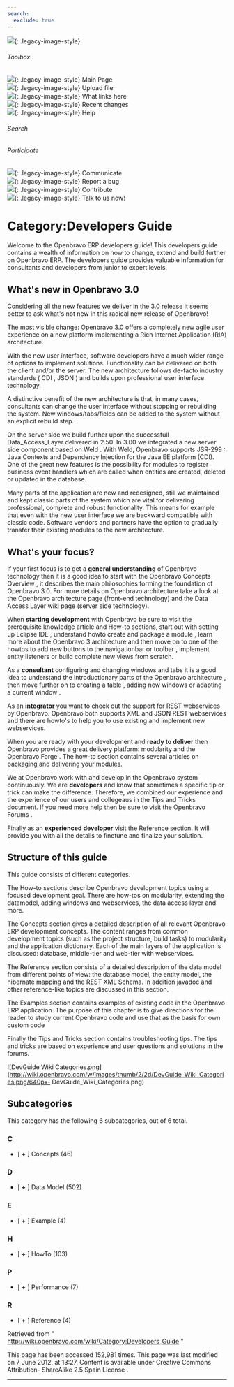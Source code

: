 ```yaml
---
search:
  exclude: true
---
```



![](skins/openbravo/images/social-blogs-sidebar-banner.png){: .legacy-image-style}

######  Toolbox

![](skins/openbravo/images/flecha1.jpg){: .legacy-image-style} Main Page  
![](skins/openbravo/images/flecha1.jpg){: .legacy-image-style} Upload file  
![](skins/openbravo/images/flecha1.jpg){: .legacy-image-style} What links here  
![](skins/openbravo/images/flecha1.jpg){: .legacy-image-style} Recent changes  
![](skins/openbravo/images/flecha1.jpg){: .legacy-image-style} Help  
  
  

######  Search

######  Participate

![](skins/openbravo/images/flecha1.jpg){: .legacy-image-style} Communicate  
![](skins/openbravo/images/flecha1.jpg){: .legacy-image-style} Report a bug  
![](skins/openbravo/images/flecha1.jpg){: .legacy-image-style} Contribute  
![](skins/openbravo/images/flecha1.jpg){: .legacy-image-style} Talk to us now!  

  

#  Category:Developers Guide

Welcome to the Openbravo ERP developers guide! This developers guide contains
a wealth of information on how to change, extend and build further on
Openbravo ERP. The developers guide provides valuable information for
consultants and developers from junior to expert levels.

##  What's new in Openbravo 3.0

Considering all the new features we deliver in the 3.0 release it seems better
to ask what's not new in this radical new release of Openbravo!

The most visible change: Openbravo 3.0 offers a completely new agile  user
experience  on a new  platform  implementing a Rich Internet Application (RIA)
architecture.

With the new user interface, software developers have a much wider range of
options to implement solutions. Functionality can be delivered on both the
client and/or the server. The new architecture follows de-facto industry
standards (  CDI  ,  JSON  ) and builds upon  professional  user interface
technology.

A distinctive benefit of the new architecture is that, in many cases,
consultants can change the user interface without stopping or rebuilding the
system. New windows/tabs/fields can be added to the system without an explicit
rebuild step.

On the server side we build further upon the successfull  Data_Access_Layer
delivered in 2.50. In 3.00 we integrated a new server side component based on
Weld  . With Weld, Openbravo supports  JSR-299  : Java Contexts and Dependency
Injection for the Java EE platform (CDI). One of the great new features is the
possibility for modules to register  business event handlers  which are called
when entities are created, deleted or updated in the database.

Many parts of the application are new and redesigned, still we maintained and
kept classic parts of the system which are vital for delivering professional,
complete and robust functionality. This means for example that even with the
new user interface we are backward compatible with classic code. Software
vendors and partners have the option to  gradually transfer  their existing
modules to the new architecture.

##  What's your focus?

If your first focus is to get a **general understanding** of Openbravo
technology then it is a good idea to start with the  Openbravo Concepts
Overview  , it describes the main philosophies forming the foundation of
Openbravo 3.0. For more details on Openbravo architecture take a look at the
Openbravo architecture  page (front-end technology) and the  Data Access Layer
wiki page (server side technology).

When **starting development** with Openbravo be sure to visit the
prerequisite knowledge  article and  How-to  sections, start out with  setting
up Eclipse IDE  , understand  howto create and package a module  , learn more
about the  Openbravo 3  architecture and then move on to one of the howtos to
add new buttons to the  navigationbar  or  toolbar  ,  implement entity
listeners  or build complete  new views  from scratch.

As a **consultant** configuring and changing windows and tabs it is a good
idea to understand the introductionary parts of the  Openbravo architecture  ,
then move further on to  creating a table  ,  adding new windows  or  adapting
a current window  .

As an **integrator** you want to check out the support for REST webservices by
Openbravo. Openbravo both supports  XML  and  JSON  REST webservices and there
are  howto's  to help you to use existing and implement new webservices.

When you are ready with your development and **ready to deliver** then
Openbravo provides a great delivery platform:  modularity  and the  Openbravo
Forge  . The  how-to  section contains several articles on  packaging  and
delivering  your modules.

We at Openbravo work with and develop in the Openbravo system continuously. We
are **developers** and know that sometimes a specific tip or trick can make
the difference. Therefore, we combined our experience and the experience of
our users and collegeaus in the  Tips and Tricks  document. If you need more
help then be sure to visit the  Openbravo Forums  .

Finally as an **experienced developer** visit the  Reference  section. It will
provide you with all the details to finetune and finalize your solution.

##  Structure of this guide

This guide consists of different categories.

The  How-to  sections describe Openbravo development topics using a focused
development goal. There are how-tos on modularity, extending the datamodel,
adding windows and webservices, the data access layer and more.

The  Concepts  section gives a detailed description of all relevant Openbravo
ERP development concepts. The content ranges from common development topics
(such as the project structure, build tasks) to modularity and the application
dictionary. Each of the main layers of the application is discussed: database,
middle-tier and web-tier with webservices.

The  Reference  section consists of a detailed description of the data model
from different points of view: the database model, the entity model, the
hibernate mapping and the REST XML Schema. In addition javadoc and other
reference-like topics are discussed in this section.

The  Examples  section contains examples of existing code in the Openbravo ERP
application. The purpose of this chapter is to give directions for the reader
to study current Openbravo code and use that as the basis for own custom code

Finally the  Tips and Tricks  section contains troubleshooting tips. The tips
and tricks are based on experience and user questions and solutions in the
forums.

![DevGuide Wiki
Categories.png](http://wiki.openbravo.com/w/images/thumb/2/2d/DevGuide_Wiki_Categories.png/640px-
DevGuide_Wiki_Categories.png)

##  Subcategories

This category has the following 6 subcategories, out of 6 total.

###  C

  * [ **+** ]  Concepts  (46) 

###  D

  * [ **+** ]  Data Model  (502) 

###  E

  * [ **+** ]  Example  (4) 

###  H

  * [ **+** ]  HowTo  (103) 

###  P

  * [ **+** ]  Performance  (7) 

###  R

  * [ **+** ]  Reference  (4) 

Retrieved from "  http://wiki.openbravo.com/wiki/Category:Developers_Guide  "

This page has been accessed 152,981 times. This page was last modified on 7
June 2012, at 13:27. Content is available under  Creative Commons Attribution-
ShareAlike 2.5 Spain License  .

  
****

